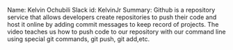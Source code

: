 Name: Kelvin Ochubili
Slack id: KelvinJr
Summary: Github is a repository service that allows developers create repositories to push their code and host it online by adding commit messages to keep record of projects.
The video teaches us how to push code to our repository with our command line using special git commands, git push, git add,etc.
